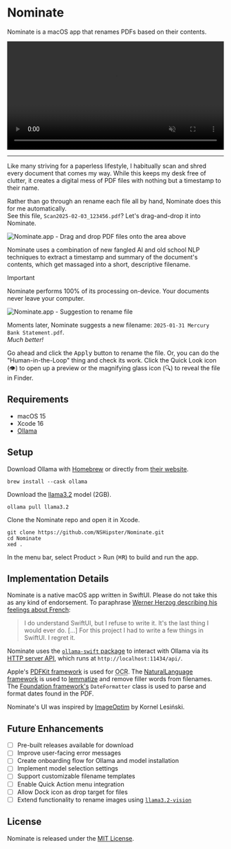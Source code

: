 # Nominate

Nominate is a macOS app that renames PDFs based on their contents.

<video src="https://github.com/user-attachments/assets/f42663ac-952a-4924-868a-c4a9d1b18436" width="100%" autoplay loop muted playsinline>
  <source src="https://github.com/user-attachments/assets/f42663ac-952a-4924-868a-c4a9d1b18436" type="video/mp4">
</video>

---

Like many striving for a paperless lifestyle,
I habitually scan and shred every document that comes my way.
While this keeps my desk free of clutter,
it creates a digital mess of PDF files
with nothing but a timestamp to their name.

Rather than go through an rename each file all by hand,
Nominate does this for me automatically.  
See this file, `Scan2025-02-03_123456.pdf`?
Let's drag-and-drop it into Nominate.

![Nominate.app - Drag and drop PDF files onto the area above](https://github.com/user-attachments/assets/d35f1db0-1bf2-43e0-bc5d-0df237459ba2)

Nominate uses a combination of new fangled AI and old school NLP techniques
to extract a timestamp and summary of the document's contents,
which get massaged into a short, descriptive filename.

> [!IMPORTANT]
> Nominate performs 100% of its processing on-device.
> Your documents never leave your computer.

![Nominate.app - Suggestion to rename file](https://github.com/user-attachments/assets/c9c31ef8-0a1d-4106-94ea-a034774fdf72)

Moments later, Nominate suggests a new filename:
`2025-01-31 Mercury Bank Statement.pdf`.  
_Much better!_

Go ahead and click the <kbd>Apply</kbd> button to rename the file.
Or, you can do the "Human-in-the-Loop" thing and check its work.
Click the Quick Look icon (👁️) to open up a preview
or the magnifying glass icon (🔍) to reveal the file in Finder.

## Requirements

- macOS 15
- Xcode 16
- [Ollama][ollama]

## Setup

Download Ollama with [Homebrew][homebrew]
or directly from [their website][ollama-download].

```console
brew install --cask ollama
```

Download the [llama3.2] model (2GB).

```console
ollama pull llama3.2
```

Clone the Nominate repo and open it in Xcode.

```console
git clone https://github.com/NSHipster/Nominate.git
cd Nominate
xed .
```

In the menu bar, select Product > Run (<kbd>⌘</kbd><kbd>R</kbd>)
to build and run the app.

## Implementation Details

Nominate is a native macOS app written in SwiftUI.
Please do not take this as any kind of endorsement.
To paraphrase
[Werner Herzog describing his feelings about French](https://www.youtube.com/watch?v=ZXY9iSqDbSQ):

> I do understand SwiftUI, but I refuse to write it. 
> It's the last thing I would ever do.
> \[...\]
> For this project I had to write a few things in SwiftUI.
> I regret it.

Nominate uses the [`ollama-swift` package][ollama-swift-package]
to interact with Ollama via its [HTTP server API][ollama-api],
which runs at `http://localhost:11434/api/`.

Apple's [PDFKit framework][pdfkit] is used for
<abbr title="Optical Character Recognition">OCR</abbr>.
The [NaturalLanguage framework][naturallanguage] is used to 
[lemmatize][lemmatization] and remove filler words from filenames.
The [Foundation framework's][foundation] `DateFormatter` class
is used to parse and format dates found in the PDF.

Nominate's UI was inspired by [ImageOptim][imageoptim] by Kornel Lesiński.

## Future Enhancements

- [ ] Pre-built releases available for download
- [ ] Improve user-facing error messages
- [ ] Create onboarding flow for Ollama and model installation
- [ ] Implement model selection settings
- [ ] Support customizable filename templates
- [ ] Enable Quick Action menu integration
- [ ] Allow Dock icon as drop target for files
- [ ] Extend functionality to rename images using [`llama3.2-vision`][llama3.2-vision]

## License

Nominate is released under the [MIT License](/LICENSE.md).

[foundation]: https://developer.apple.com/documentation/foundation
[homebrew]: https://brew.sh
[imageoptim]: https://imageoptim.com/mac
[lemmatization]: https://en.wikipedia.org/wiki/Lemmatization
[llama3.2-vision]: https://ollama.com/blog/llama3.2-vision
[llama3.2]: https://ollama.com/library/llama3.2
[naturallanguage]: https://developer.apple.com/documentation/naturallanguage
[ollama-api]: https://github.com/ollama/ollama/blob/main/docs/api.md
[ollama-download]: https://ollama.com/download
[ollama-swift-package]: https://github.com/mattt/ollama-swift
[ollama]: https://ollama.com
[pdfkit]: https://developer.apple.com/documentation/pdfkit
[quick-action]: https://support.apple.com/guide/mac-help/perform-quick-actions-in-the-finder-on-mac-mchl97ff9142/mac
